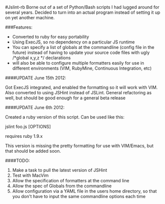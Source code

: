 #Jslint-rb
Borne out of a set of Python/Bash scripts I had lugged around for several years. Decided
to turn into an actual program instead of setting it up on yet another machine.

###Features:
* Converted to ruby for easy portability
* Using ExecJS, so no dependency on a particular JS runtime
* You can specify a list of globals at the commandline (config file in the future)
  instead of having to update your source code files with ugly /*global x,y,z */
  declarations
* will also be able to configure multiple formatters easily for use in different environments
  (VIM, RubyMine, Continuous Integration, etc)

####UPDATE June 15th 2012:

Got ExecJS integrated, and enabled the formatting so it will work with VIM.
Also converted to using JSHint instead of JSLint. General refactoring as well,
but should be good enough for a general beta release

####UPDATE June 6th 2012:

Created a ruby version of this script.  Can be used like this:

jslint foo.js [OPTIONS]

requires ruby 1.9.x

This version is missing the pretty formatting for use with VIM/Emacs, but that should be added
soon.

####TODO:

1.  Make a task to pull the latest version of JSHint
2.  Test with MacVim
3.  Allow the specification of formatters at the command line
4.  Allow the spec of Globals from the commandline
5.  Allow configuration via a YAML file in the users home directory, so that you
    don't have to input the same commandline options each time
